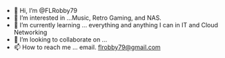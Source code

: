 - 👋 Hi, I’m @FLRobby79
- 👀 I’m interested in ...Music, Retro Gaming, and NAS.
- 🌱 I’m currently learning ... everything and anything I can in IT and Cloud Networking
- 💞️ I’m looking to collaborate on ... 
- 📫 How to reach me ... email. flrobby79@gmail.com

<!---
FLRobby79/FLRobby79 is a ✨ special ✨ repository because its `README.md` (this file) appears on your GitHub profile.
You can click the Preview link to take a look at your changes.
--->
